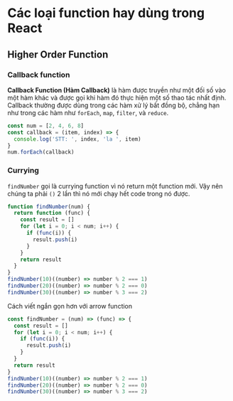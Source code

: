 # Các loại function hay dùng trong React

## Higher Order Function

### Callback function
**Callback Function (Hàm Callback)** là hàm được truyền như một đối số vào một hàm khác và được gọi khi hàm đó thực hiện một số thao tác nhất định. Callback thường được dùng trong các hàm xử lý bất đồng bộ, chẳng hạn như trong các hàm như `forEach`, `map`, `filter`, và `reduce`.



```js
const num = [2, 4, 6, 8]
const callback = (item, index) => {
  console.log('STT: ', index, 'la ', item)
}
num.forEach(callback)
```

### Currying

`findNumber` gọi là currying function vì nó return một function mới. Vậy nên chúng ta phải `()` 2 lần thì nó mới chạy hết code trong nó được.

```js
function findNumber(num) {
  return function (func) {
    const result = []
    for (let i = 0; i < num; i++) {
      if (func(i)) {
        result.push(i)
      }
    }
    return result
  }
}
findNumber(10)((number) => number % 2 === 1)
findNumber(20)((number) => number % 2 === 0)
findNumber(30)((number) => number % 3 === 2)
```

Cách viết ngắn gọn hơn với arrow function

```js
const findNumber = (num) => (func) => {
  const result = []
  for (let i = 0; i < num; i++) {
    if (func(i)) {
      result.push(i)
    }
  }
  return result
}
findNumber(10)((number) => number % 2 === 1)
findNumber(20)((number) => number % 2 === 0)
findNumber(30)((number) => number % 3 === 2)
```
